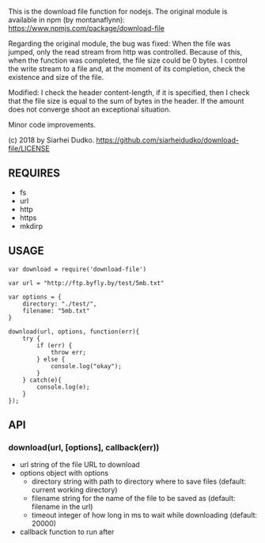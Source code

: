 This is the download file function for nodejs.
The original module is available in npm (by montanaflynn): https://www.npmjs.com/package/download-file

Regarding the original module, the bug was fixed:
When the file was jumped, only the read stream from http was controlled. Because of this, when the function was completed, the file size could be 0 bytes. I control the write stream to a file and, at the moment of its completion, check the existence and size of the file.

Modified: I check the header content-length, if it is specified, then I check that the file size is equal to the sum of bytes in the header. If the amount does not converge shoot an exceptional situation.

Minor code improvements.

(c) 2018 by Siarhei Dudko.
https://github.com/siarheidudko/download-file/LICENSE

## REQUIRES
- fs
- url
- http
- https
- mkdirp

## USAGE
```
var download = require('download-file')
 
var url = "http://ftp.byfly.by/test/5mb.txt"
 
var options = {
    directory: "./test/",
    filename: "5mb.txt"
}
 
download(url, options, function(err){
	try {
		if (err) { 
			throw err;
		} else {
			console.log("okay");
		}
	} catch(e){
		console.log(e);
	}
}); 
```

## API
### download(url, [options], callback(err))
- url string of the file URL to download
- options object with options
  - directory string with path to directory where to save files (default: current working directory)
  - filename string for the name of the file to be saved as (default: filename in the url)
  - timeout integer of how long in ms to wait while downloading (default: 20000)
- callback function to run after